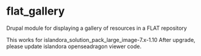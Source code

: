 # flat_gallery
Drupal module for displaying a gallery of resources in a FLAT repository

This works for islandora_solution_pack_large_image-7.x-1.10
After upgrade, please update islandora openseadragon viewer code.
